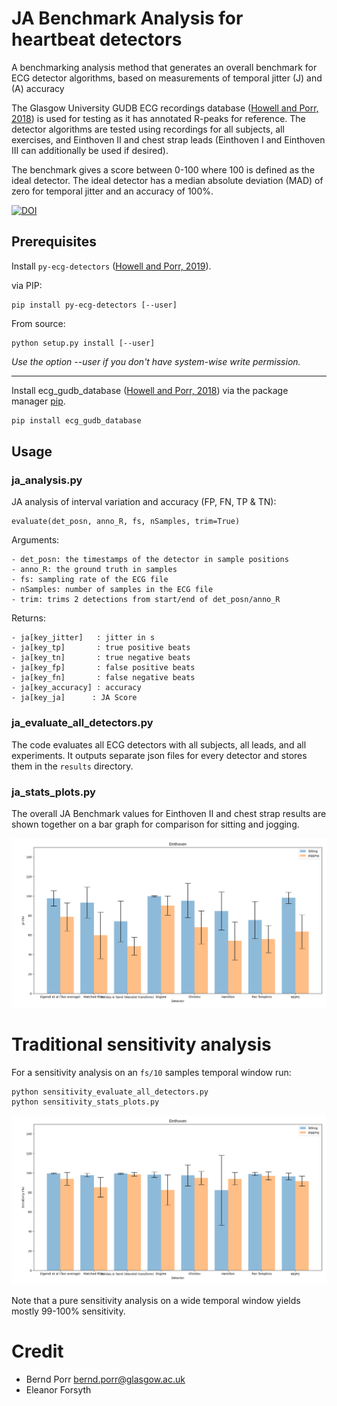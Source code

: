 # JA Benchmark Analysis for heartbeat detectors

A benchmarking analysis method that generates an overall benchmark for
ECG detector algorithms, based on measurements of temporal jitter (J)
and (A) accuracy

The Glasgow University GUDB ECG recordings database ([Howell and Porr,
2018](http://dx.doi.org/10.5525/gla.researchdata.716)) is used for
testing as it has annotated R-peaks for reference. The detector
algorithms are tested using recordings for all subjects, all
exercises, and Einthoven II and chest strap leads (Einthoven I and
Einthoven III can additionally be used if desired).

The benchmark gives a score between 0-100 where 100 is defined as the
ideal detector. The ideal detector has
a median absolute deviation (MAD) of zero for temporal jitter
and an accuracy of 100%.

[![DOI](https://www.zenodo.org/badge/362771491.svg)](https://www.zenodo.org/badge/latestdoi/362771491)

## Prerequisites

Install `py-ecg-detectors` ([Howell and Porr, 2019](https://doi.org/10.5281/zenodo.3353396)).

via PIP:
```
pip install py-ecg-detectors [--user]
```

From source:
```
python setup.py install [--user]
```
*Use the option --user if you don't have system-wise write permission.*

---
Install ecg_gudb_database ([Howell and Porr, 2018](https://pypi.org/project/ecg-gudb-database/)) via the package manager [pip](https://pip.pypa.io/en/stable/).

```bash
pip install ecg_gudb_database
```

## Usage

### ja_analysis.py

JA analysis of interval variation and accuracy (FP, FN, TP & TN):

```
evaluate(det_posn, anno_R, fs, nSamples, trim=True)
```

Arguments:

    - det_posn: the timestamps of the detector in sample positions
    - anno_R: the ground truth in samples
    - fs: sampling rate of the ECG file
    - nSamples: number of samples in the ECG file
    - trim: trims 2 detections from start/end of det_posn/anno_R


Returns:

    - ja[key_jitter]   : jitter in s
    - ja[key_tp]       : true positive beats
    - ja[key_tn]       : true negative beats
    - ja[key_fp]       : false positive beats
    - ja[key_fn]       : false negative beats
    - ja[key_accuracy] : accuracy
    - ja[key_ja]      : JA Score


### ja_evaluate_all_detectors.py

The code evaluates all ECG detectors with all subjects, all leads, and all
experiments. It outputs separate json files for every detector and stores
them in the `results` directory.

### ja_stats_plots.py

The overall JA Benchmark values for Einthoven
II and chest strap results are shown together on a bar graph for
comparison for sitting and jogging.

![alt tag](ja.png)

# Traditional sensitivity analysis

For a sensitivity analysis on an `fs/10` samples temporal window run:

```
python sensitivity_evaluate_all_detectors.py
python sensitivity_stats_plots.py
```

![alt tag](sensitivity.png)

Note that a pure sensitivity analysis on a wide temporal window
yields mostly 99-100% sensitivity.

# Credit

 - Bernd Porr <bernd.porr@glasgow.ac.uk>
 - Eleanor Forsyth
